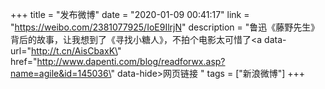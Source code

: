 +++
title = "发布微博"
date = "2020-01-09 00:41:17"
link = "https://weibo.com/2381077925/IoE9IlrjN"
description = "鲁迅《藤野先生》背后的故事，让我想到了《寻找小糖人》，不拍个电影太可惜了<a data-url=\"http://t.cn/AisCbaxK\" href=\"http://www.dapenti.com/blog/readforwx.asp?name=agile&id=145036\" data-hide>网页链接</a> "
tags = ["新浪微博"]
+++
